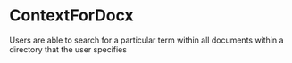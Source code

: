 # ContextForDocx
Users are able to search for a particular term within all documents within a directory that the user specifies
